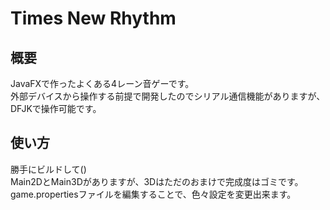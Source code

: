 # Times New Rhythm
## 概要
  JavaFXで作ったよくある4レーン音ゲーです。  
  外部デバイスから操作する前提で開発したのでシリアル通信機能がありますが、DFJKで操作可能です。  
## 使い方
  勝手にビルドして()  
  Main2DとMain3Dがありますが、3Dはただのおまけで完成度はゴミです。  
  game.propertiesファイルを編集することで、色々設定を変更出来ます。
